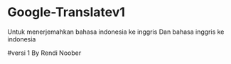 # Google-Translatev1
Untuk menerjemahkan 
bahasa indonesia ke inggris
Dan bahasa inggris ke indonesia

#versi 1
By Rendi Noober 

